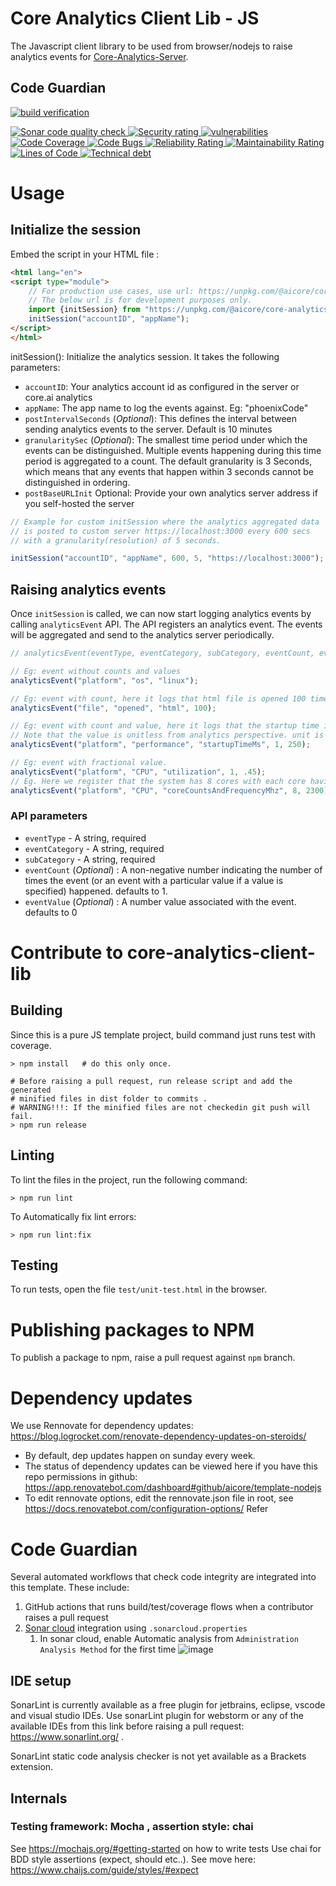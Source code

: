 # Core Analytics Client Lib - JS
The Javascript client library to be used from browser/nodejs to raise analytics
events for [Core-Analytics-Server](https://github.com/aicore/Core-Analytics-Server).

## Code Guardian
[![<app> build verification](https://github.com/aicore/core-analytics-client-lib/actions/workflows/build_verify.yml/badge.svg)](https://github.com/aicore/core-analytics-client-lib/actions/workflows/build_verify.yml)

<a href="https://sonarcloud.io/summary/new_code?id=aicore_core-analytics-client-lib">
  <img src="https://sonarcloud.io/api/project_badges/measure?project=aicore_core-analytics-client-lib&metric=alert_status" alt="Sonar code quality check" />
  <img src="https://sonarcloud.io/api/project_badges/measure?project=aicore_core-analytics-client-lib&metric=security_rating" alt="Security rating" />
  <img src="https://sonarcloud.io/api/project_badges/measure?project=aicore_core-analytics-client-lib&metric=vulnerabilities" alt="vulnerabilities" />
  <img src="https://sonarcloud.io/api/project_badges/measure?project=aicore_core-analytics-client-lib&metric=coverage" alt="Code Coverage" />
  <img src="https://sonarcloud.io/api/project_badges/measure?project=aicore_core-analytics-client-lib&metric=bugs" alt="Code Bugs" />
  <img src="https://sonarcloud.io/api/project_badges/measure?project=aicore_core-analytics-client-lib&metric=reliability_rating" alt="Reliability Rating" />
  <img src="https://sonarcloud.io/api/project_badges/measure?project=aicore_core-analytics-client-lib&metric=sqale_rating" alt="Maintainability Rating" />
  <img src="https://sonarcloud.io/api/project_badges/measure?project=aicore_core-analytics-client-lib&metric=ncloc" alt="Lines of Code" />
  <img src="https://sonarcloud.io/api/project_badges/measure?project=aicore_core-analytics-client-lib&metric=sqale_index" alt="Technical debt" />
</a>

# Usage

## Initialize the session
Embed the script in your HTML file : 
```html
<html lang="en">
<script type="module">
    // For production use cases, use url: https://unpkg.com/@aicore/core-analytics-client-lib/dist/analytics.min.js
    // The below url is for development purposes only.
    import {initSession} from "https://unpkg.com/@aicore/core-analytics-client-lib/src/analytics.js";
    initSession("accountID", "appName");
</script>
</html>
```

initSession(): Initialize the analytics session. It takes the following parameters:

* `accountID`: Your analytics account id as configured in the server or core.ai analytics
* `appName`: The app name to log the events against. Eg: "phoenixCode"
* `postIntervalSeconds` (_Optional_): This defines the interval between sending analytics events to the server. Default is 10 minutes
* `granularitySec` (_Optional_): The smallest time period under which the events can be distinguished. Multiple
events happening during this time period is aggregated to a count. The default granularity is 3 Seconds, which means
that any events that happen within 3 seconds cannot be distinguished in ordering.
* `postBaseURLInit` Optional: Provide your own analytics server address if you self-hosted the server

```javascript
// Example for custom initSession where the analytics aggregated data 
// is posted to custom server https://localhost:3000 every 600 secs
// with a granularity(resolution) of 5 seconds.

initSession("accountID", "appName", 600, 5, "https://localhost:3000");
```

## Raising analytics events
Once `initSession` is called, we can now start logging analytics events by calling `analyticsEvent` API.
The API registers an analytics event. The events will be aggregated and send to the analytics server periodically.

```javascript
// analyticsEvent(eventType, eventCategory, subCategory, eventCount, eventValue);

// Eg: event without counts and values
analyticsEvent("platform", "os", "linux");

// Eg: event with count, here it logs that html file is opened 100 times
analyticsEvent("file", "opened", "html", 100);

// Eg: event with count and value, here it logs that the startup time is 250 milliseconds. 
// Note that the value is unitless from analytics perspective. unit is deduced from subCategory name
analyticsEvent("platform", "performance", "startupTimeMs", 1, 250);

// Eg: event with fractional value.
analyticsEvent("platform", "CPU", "utilization", 1, .45);
// Eg. Here we register that the system has 8 cores with each core having 2300MHz frequency.
analyticsEvent("platform", "CPU", "coreCountsAndFrequencyMhz", 8, 2300);
```
### API parameters
* `eventType` - A string, required
* `eventCategory` - A string, required
* `subCategory` - A string, required
* `eventCount` (_Optional_) : A non-negative number indicating the number of times the event (or an event with a
particular value if a value is specified) happened. defaults to 1.
* `eventValue` (_Optional_) : A number value associated with the event. defaults to 0

# Contribute to core-analytics-client-lib

## Building
Since this is a pure JS template project, build command just runs test with coverage.
```shell
> npm install   # do this only once.

# Before raising a pull request, run release script and add the generated
# minified files in dist folder to commits .
# WARNING!!!: If the minified files are not checkedin git push will fail. 
> npm run release
```

## Linting
To lint the files in the project, run the following command:
```shell
> npm run lint
```
To Automatically fix lint errors:
```shell
> npm run lint:fix
```

## Testing
To run tests, open the file `test/unit-test.html` in the browser.

# Publishing packages to NPM
To publish a package to npm, raise a pull request against `npm` branch.

# Dependency updates
  We use Rennovate for dependency updates: https://blog.logrocket.com/renovate-dependency-updates-on-steroids/
  * By default, dep updates happen on sunday every week.
  * The status of dependency updates can be viewed here if you have this repo permissions in github: https://app.renovatebot.com/dashboard#github/aicore/template-nodejs
  * To edit rennovate options, edit the rennovate.json file in root, see https://docs.renovatebot.com/configuration-options/
  Refer 
  
# Code Guardian
Several automated workflows that check code integrity are integrated into this template.
These include:
1. GitHub actions that runs build/test/coverage flows when a contributor raises a pull request
2. [Sonar cloud](https://sonarcloud.io/) integration using `.sonarcloud.properties`
   1. In sonar cloud, enable Automatic analysis from `Administration
      Analysis Method` for the first time ![image](https://user-images.githubusercontent.com/5336369/148695840-65585d04-5e59-450b-8794-54ca3c62b9fe.png)

## IDE setup
SonarLint is currently available as a free plugin for jetbrains, eclipse, vscode and visual studio IDEs.
Use sonarLint plugin for webstorm or any of the available
IDEs from this link before raising a pull request: https://www.sonarlint.org/ .

SonarLint static code analysis checker is not yet available as a Brackets
extension.

## Internals
### Testing framework: Mocha , assertion style: chai
 See https://mochajs.org/#getting-started on how to write tests
 Use chai for BDD style assertions (expect, should etc..). See move here: https://www.chaijs.com/guide/styles/#expect
